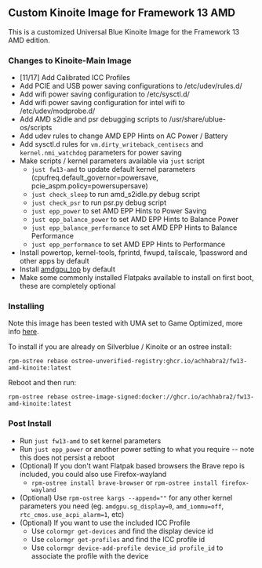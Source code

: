 ## Custom Kinoite Image for Framework 13 AMD

This is a customized Universal Blue Kinoite Image for the Framework 13 AMD edition. 

### Changes to Kinoite-Main Image
- [11/17] Add Calibrated ICC Profiles
- Add PCIE and USB power saving configurations to /etc/udev/rules.d/
- Add wifi power saving configuration to /etc/sysctl.d/
- Add wifi power saving configuration for intel wifi to /etc/udev/modprobe.d/
- Add AMD s2idle and psr debugging scripts to /usr/share/ublue-os/scripts
- Add udev rules to change AMD EPP Hints on AC Power / Battery
- Add sysctl.d rules for `vm.dirty_writeback_centisecs` and `kernel.nmi_watchdog` parameters for power saving
- Make scripts / kernel parameters available via `just` script
  - `just fw13-amd` to update default kernel parameters (cpufreq.default_governor=powersave, pcie_aspm.policy=powersupersave)
  - `just check_sleep` to run amd_s2idle.py debug script
  - `just check_psr` to run psr.py debug script
  - `just epp_power` to set AMD EPP Hints to Power Saving
  - `just epp_balance_power` to set AMD EPP Hints to Balance Power
  - `just epp_balance_performance` to set AMD EPP Hints to Balance Performance
  - `just epp_performance` to set AMD EPP Hints to Performance
- Install powertop, kernel-tools, fprintd, fwupd, tailscale, 1password and other apps by default
- Install [amdgpu_top](https://github.com/Umio-Yasuno/amdgpu_top) by default
- Make some commonly installed Flatpaks available to install on first boot, these are completely optional


### Installing

Note this image has been tested with UMA set to Game Optimized, more info [here](https://knowledgebase.frame.work/en_us/allocate-additional-ram-to-igpu-framework-laptop-13-amd-ryzen-7040-series-BkpPUPQa). 

To install if you are already on Silverblue / Kinoite or an ostree install:

`rpm-ostree rebase ostree-unverified-registry:ghcr.io/achhabra2/fw13-amd-kinoite:latest`

Reboot and then run:

`rpm-ostree rebase ostree-image-signed:docker://ghcr.io/achhabra2/fw13-amd-kinoite:latest`

### Post Install

- Run `just fw13-amd` to set kernel parameters
- Run `just epp_power` or another power setting to what you require -- note this does not persist a reboot
- (Optional) If you don't want Flatpak based browsers the Brave repo is included, you could also use Firefox-wayland
  - `rpm-ostree install brave-browser` or `rpm-ostree install firefox-wayland`
- (Optional) Use `rpm-ostree kargs --append=""` for any other kernel parameters you need (eg. `amdgpu.sg_display=0`, `amd_iommu=off`, `rtc_cmos.use_acpi_alarm=1`, etc)
- (Optional) If you want to use the included ICC Profile
  - Use `colormgr get-devices` and find the display device id
  - Use `colormgr get-profiles` and find the ICC profile id
  - Use `colormgr device-add-profile device_id profile_id` to associate the profile with the device